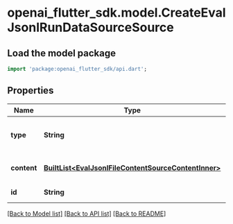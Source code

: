 # openai_flutter_sdk.model.CreateEvalJsonlRunDataSourceSource

## Load the model package
```dart
import 'package:openai_flutter_sdk/api.dart';
```

## Properties
Name | Type | Description | Notes
------------ | ------------- | ------------- | -------------
**type** | **String** | The type of jsonl source. Always `file_content`. | [default to 'file_content']
**content** | [**BuiltList&lt;EvalJsonlFileContentSourceContentInner&gt;**](EvalJsonlFileContentSourceContentInner.md) | The content of the jsonl file. | 
**id** | **String** | The identifier of the file. | 

[[Back to Model list]](../README.md#documentation-for-models) [[Back to API list]](../README.md#documentation-for-api-endpoints) [[Back to README]](../README.md)


